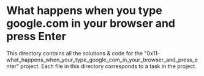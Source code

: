 # What happens when you type google.com in your browser and press Enter

This directory contains all the solutions & code for the "0x11-what_happens_when_your_type_google_com_in_your_browser_and_press_enter" project. Each file in this directory corresponds to a task in the project.